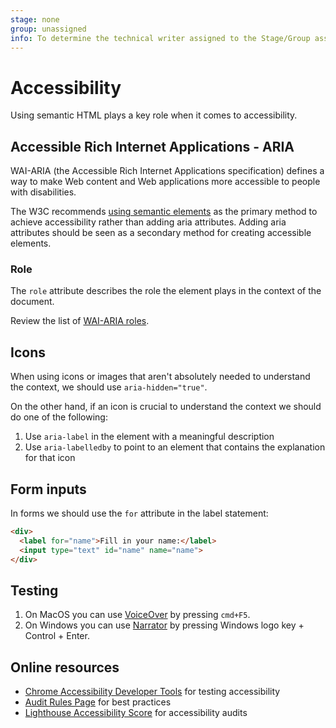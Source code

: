 ```yaml
---
stage: none
group: unassigned
info: To determine the technical writer assigned to the Stage/Group associated with this page, see https://about.gitlab.com/handbook/engineering/ux/technical-writing/#assignments
---
```


# Accessibility

Using semantic HTML plays a key role when it comes to accessibility.

## Accessible Rich Internet Applications - ARIA

WAI-ARIA (the Accessible Rich Internet Applications specification) defines a way to make Web content and Web applications more accessible to people with disabilities.

The W3C recommends [using semantic elements](https://www.w3.org/TR/using-aria/#notes2) as the primary method to achieve accessibility rather than adding aria attributes. Adding aria attributes should be seen as a secondary method for creating accessible elements.

### Role

The `role` attribute describes the role the element plays in the context of the document.

Review the list of [WAI-ARIA roles](https://www.w3.org/TR/wai-aria-1.1/#landmark_roles).

## Icons

When using icons or images that aren't absolutely needed to understand the context, we should use `aria-hidden="true"`.

On the other hand, if an icon is crucial to understand the context we should do one of the following:

1. Use `aria-label` in the element with a meaningful description
1. Use `aria-labelledby` to point to an element that contains the explanation for that icon

## Form inputs

In forms we should use the `for` attribute in the label statement:

```html
<div>
  <label for="name">Fill in your name:</label>
  <input type="text" id="name" name="name">
</div>
```

## Testing

1. On MacOS you can use [VoiceOver](http://www.apple.com/accessibility/vision/) by pressing `cmd+F5`.
1. On Windows you can use [Narrator](https://www.microsoft.com/en-us/accessibility/windows) by pressing Windows logo key + Control + Enter.

## Online resources

- [Chrome Accessibility Developer Tools](https://github.com/GoogleChrome/accessibility-developer-tools) for testing accessibility
- [Audit Rules Page](https://github.com/GoogleChrome/accessibility-developer-tools/wiki/Audit-Rules) for best practices
- [Lighthouse Accessibility Score](https://web.dev/performance-scoring/) for accessibility audits

